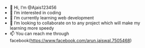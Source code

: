 - 👋 Hi, I’m @Ajais123456
- 👀 I’m interested in coding 
- 🌱 I’m currently learning web development
- 💞️ I’m looking to collaborate on to any project which will make my learning more speedy
- 📫 You can reach me through facebook(https://www.facebook.com/arun.jaiswal.7505468)

<!---
Ajais123456/A is a ✨ special ✨ repository because its `README.md` (this file) appears on your GitHub profile.
You can click the Preview link to take a look at your changes.
--->
